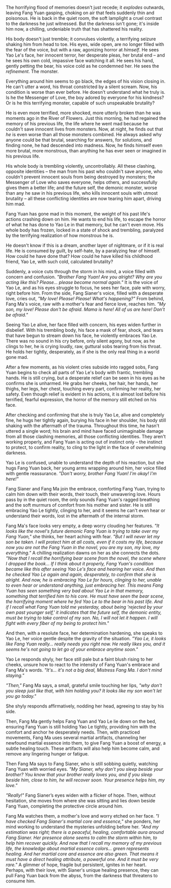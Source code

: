 The horrifying flood of memories doesn't just recede; it _explodes_ outwards, leaving Fang Yuan gasping, choking on air that feels suddenly thin and poisonous. He is back in the quiet room, the soft lamplight a cruel contrast to the darkness he just witnessed. But the darkness isn't gone; it's inside him now, a chilling, undeniable truth that has shattered his reality.

His body doesn't just tremble; it convulses violently, a terrifying seizure shaking him from head to toe. His eyes, wide open, are no longer filled with the fear of the voice, but with a raw, agonizing horror at _himself_. He sees Yao Le's face, her innocent terror, her desperate pleas, her brutal end – and he sees his own cold, impassive face watching it all. He sees his hand, gently petting the bear, his voice cold as he condemned her. He sees the _refinement_. The monster.

Everything around him seems to go black, the edges of his vision closing in. He can't utter a word, his throat constricted by a silent scream. Now, his condition is worse than ever before. He doesn't understand what he truly is. Is he the Messenger of Love, the boy adored by everyone for his kindness? Or is he this terrifying monster, capable of such unspeakable brutality?

He is even more terrified, more shocked, more utterly broken than he was moments ago in the River of Flowers. Just this morning, he had regained the memory of his previous life, the life where he went mad because he couldn't save innocent lives from monsters. Now, at night, he finds out that _he_ is even worse than all those monsters combined. He always asked why anyone could be that brutal, searching for answers, for solutions, and finding none, he had descended into madness. Now, he finds himself even more brutal, more monstrous, than anything he has ever seen or imagined in his previous life.

His whole body is trembling violently, uncontrollably. All these clashing, opposite identities – the man from his past who couldn't save anyone, who couldn't prevent innocent souls from being destroyed by monsters; the Messenger of Love who saves everyone, helps others, and successfully gives them a better life; and the future self, the demonic monster, worse than any he saw in his previous life, who kills innocent souls with utmost brutality – all these conflicting identities are now tearing him apart, driving him mad.

Fang Yuan has gone mad in this moment, the weight of his past life's actions crashing down on him. He wants to end his life, to escape the horror of what he has done to Yao Le in that memory, but he can't even move. His whole body has frozen, locked in a state of shock and trembling, paralyzed by the terrifying realization of how monstrous he is.

He doesn't know if this is a dream, another layer of nightmare, or if it is real life. He is consumed by guilt, by self-hate, by a paralyzing fear of himself. How could he have done that? How could he have killed his childhood friend, Yao Le, with such cold, calculated brutality?

Suddenly, a voice cuts through the storm in his mind, a voice filled with concern and confusion. _"Brother Fang Yuan! Are you alright? Why are you acting like this? Please… please become normal again."_ It is the voice of Yao Le, and as his eyes struggle to focus, he sees her face, pale with worry, right before him. From the side, Fang Sianer's voice, filled with a desperate love, cries out, _"My love! Please! Please! What's happening?"_ From behind, Fang Ma's voice, raw with a mother's fear and fierce love, reaches him. _"My son, my love! Please don't be afraid. Mama is here! All of us are here! Don't be afraid."_

Seeing Yao Le alive, her face filled with concern, his eyes widen further in disbelief. With his trembling body, his face a mask of fear, shock, and tears that have begun to stream down his face, he violently embraces Yao Le. There was no sound in his cry before, only silent agony, but now, as he clings to her, he is crying loudly, raw, guttural sobs tearing from his throat. He holds her tightly, desperately, as if she is the only real thing in a world gone mad.

After a few moments, as his violent cries subside into ragged sobs, Fang Yuan begins to check all parts of Yao Le's body with frantic, trembling hands. He is still crying, but a desperate relief can be seen in his eyes as he confirms she is unharmed. He grabs her cheeks, her hair, her hands, her thighs, her legs, her chest, touching every part, confirming her reality, her safety. Even though relief is evident in his actions, it is almost lost before his terrified, fearful expression, the horror of the memory still etched on his face.

After checking and confirming that she is truly Yao Le, alive and completely fine, he hugs her tightly again, burying his face in her shoulder, his body still shaking with the aftermath of the trauma. Throughout this time, he hasn't uttered a single word; his brain and mind have faced unimaginable damage from all those clashing memories, all those conflicting identities. They aren't working properly, and Fang Yuan is acting out of instinct only – the instinct to protect, to confirm reality, to cling to the light in the face of overwhelming darkness.

Yao Le is confused, unable to understand the depth of his reaction, but she hugs Fang Yuan back, her young arms wrapping around him, her voice filled with gentle reassurance. _"Don't worry, brother Fang Yuan! I'm okay! I'm here!"_

Fang Sianer and Fang Ma join the embrace, comforting Fang Yuan, trying to calm him down with their words, their touch, their unwavering love. Hours pass by in the quiet room, the only sounds Fang Yuan's ragged breathing and the soft murmurs of comfort from his mother and sister. He is still embracing Yao Le tightly, clinging to her, and it seems he can't even hear or understand their words, lost in the aftermath of the internal storm.

Fang Ma's face looks very empty, a deep worry clouding her features. _"It looks like the novel's future demonic Fang Yuan is trying to take over my Fang Yuan,"_ she thinks, her heart aching with fear. _"But I will never let my son be taken. I will protect him at all costs, even if it costs my life, because now you are not the Fang Yuan in the novel, you are my son, my love, my everything."_ A chilling realization dawns on her as she connects the dots. _"Now that I recall the horrifying bear scene from the novel, the scene where I dropped the book… If I think about it properly, Fang Yuan's condition became like this after seeing Yao Le's face and hearing her voice. And then he checked Yao Le again and again, desperately, to confirm that she is alright. And now, he is embracing Yao Le for hours, clinging to her, unable to even hear or understand anything, just embracing her. This means Fang Yuan has seen something very bad about Yao Le in that memory, something that terrified him to his core. He must have seen the bear scene, the horrifying moment where he fed Yao Le to the bear in his past life. And if I recall what Fang Yuan told me yesterday, about being 'rejected by your own past younger self,' it indicates that the future self, the demonic entity, must be trying to take control of my son. No, I will not let it happen. I will fight with every fiber of my being to protect him."_

And then, with a resolute face, her determination hardening, she speaks to Yao Le, her voice gentle despite the gravity of the situation. _"Yao Le, it looks like Fang Yuan really… really needs you right now. He really likes you, and it seems he's not going to let go of your embrace anytime soon."_

Yao Le responds shyly, her face still pale but a faint blush rising to her cheeks, unsure how to react to the intensity of Fang Yuan's embrace and Fang Ma's words. _"It's… it's not a big deal, Mistress Fang Ma. I don't mind staying."_

_"Then,"_ Fang Ma says, a small, grateful smile touching her lips, _"why don't you sleep just like that, with him holding you? It looks like my son won't let you go today."_

She shyly responds affirmatively, nodding her head, agreeing to stay by his side.

Then, Fang Ma gently helps Fang Yuan and Yao Le lie down on the bed, ensuring Fang Yuan is still holding Yao Le tightly, providing him with the comfort and anchor he desperately needs. Then, with practiced movements, Fang Ma uses several martial artifacts, channeling her newfound martial essence into them, to give Fang Yuan a boost of energy, a subtle healing touch. These artifacts will also help him become calm, and remove any lingering hunger or fatigue.

Then Fang Ma says to Fang Sianer, who is still sobbing quietly, watching Fang Yuan with worried eyes. _"My Sianer, why don't you sleep beside your brother? You know that your brother really loves you, and if you sleep beside him, close to him, he will recover soon. Your presence helps him, my love."_

_"Really!"_ Fang Sianer’s eyes widen with a flicker of hope. Then, without hesitation, she moves from where she was sitting and lies down beside Fang Yuan, completing the protective circle around him.

Fang Ma watches them, a mother's love and worry etched on her face. _"I have checked Fang Sianer's martial core and essence,"_ she ponders, her mind working to understand the mysteries unfolding before her. _"And my estimation was right; there is a peaceful, healing, comfortable aura around Fang Sianer. Her presence alone seems to calm the storm within him, to help him recover quickly. And now that I recall my memory of my previous life, the knowledge about martial essence colors… green represents healing. And her martial core and essence are also green. That means it must have a direct healing attribute, a powerful one. And it must be very rare."_ A glimmer of hope, fragile but persistent, ignites in her heart. Perhaps, with their love, with Sianer's unique healing presence, they can pull Fang Yuan back from the abyss, from the darkness that threatens to consume him.